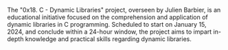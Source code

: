 The "0x18. C - Dynamic Libraries" project, overseen by Julien Barbier, is an educational initiative focused on the comprehension and application of dynamic libraries in C programming. Scheduled to start on January 15, 2024, and conclude within a 24-hour window, the project aims to impart in-depth knowledge and practical skills regarding dynamic libraries.
